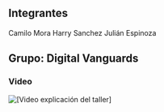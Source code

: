 ## Integrantes
Camilo Mora
Harry Sanchez
Julián Espinoza
## Grupo: Digital Vanguards
### Video
![[Video explicación del taller]](https://youtu.be/VFylcqkxRnk)
